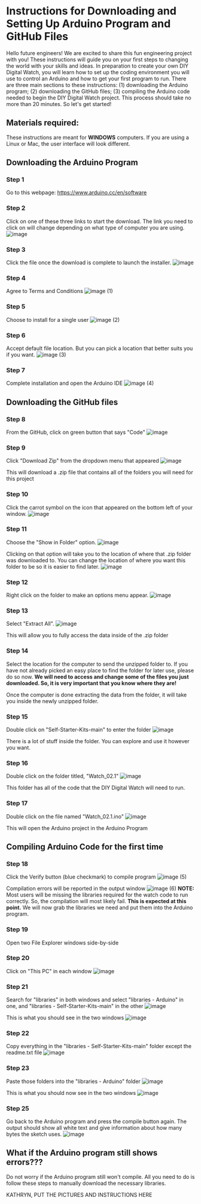 # Instructions for Downloading and Setting Up Arduino Program and GitHub Files
Hello future engineers! We are excited to share this fun engineering project with you! These instructions will guide you on your first steps to changing the world with your skills and ideas. In preparation to create your own DIY Digital Watch, you will learn how to set up the coding environment you will use to control an Arduino and how to get your first program to run. There are three main sections to these instructions: (1) downloading the Arduino program; (2) downloading the GitHub files; (3) compiling the Arduino code needed to begin the DIY Digital Watch project. This process should take no more than 20 minutes. So let's get started!

## Materials required:
These instructions are meant for **WINDOWS** computers. If you are using a Linux or Mac, the user interface will look different.

## Downloading the Arduino Program

### Step 1
Go to this webpage: https://www.arduino.cc/en/software

### Step 2
Click on one of these three links to start the download. The link you need to click on will change depending on what type of computer you are using. 
![image](https://user-images.githubusercontent.com/63425135/226770371-410e9a71-cb2c-4d7d-b8db-c7cd933b3cf7.png)

### Step 3
Click the file once the download is complete to launch the installer.
![image](https://user-images.githubusercontent.com/63425135/226972112-4df4d514-8eda-491d-acc9-79fe1b5cd220.png)

### Step 4
Agree to Terms and Conditions 
![image (1)](https://user-images.githubusercontent.com/97060692/226774761-e1a90981-11a1-4aac-84a5-a397f853eb19.png)

### Step 5
Choose to install for a single user
![image (2)](https://user-images.githubusercontent.com/97060692/226774866-7d62e2af-11a7-437d-9fb7-413606e08a0c.png)

### Step 6
Accept default file location. But you can pick a location that better suits you if you want.
![image (3)](https://user-images.githubusercontent.com/97060692/226774965-4bf02f7d-7762-420f-83b5-cb4786660af1.png)

### Step 7
Complete installation and open the Arduino IDE
![image (4)](https://user-images.githubusercontent.com/97060692/226775143-bd63b124-2bf6-4072-9f55-3f3eba4c0e50.png)


## Downloading the GitHub files

### Step 8
From the GitHub, click on green button that says "Code"
![image](https://user-images.githubusercontent.com/63425135/226771511-e568b523-3d27-42c8-b512-804fc9b7fee8.png)

### Step 9
Click "Download Zip" from the dropdown menu that appeared
![image](https://user-images.githubusercontent.com/63425135/226771765-abfcf85e-16ef-4540-87b2-27067f0453cb.png)

This will download a .zip file that contains all of the folders you will need for this project

### Step 10
Click the carrot symbol on the icon that appeared on the bottom left of your window.
![image](https://user-images.githubusercontent.com/63425135/226771989-ae3a51ec-529b-442b-af1e-81303c110482.png)

### Step 11
Choose the "Show in Folder" option.
![image](https://user-images.githubusercontent.com/63425135/226772040-52b03f58-548c-4bb5-a41e-e768be659d3e.png)

Clicking on that option will take you to the location of where that .zip folder was downloaded to. You can change the location of where you want this folder to be so it is easier to find later.
![image](https://user-images.githubusercontent.com/63425135/226773381-eeb3bc1d-a67d-49cc-bb3c-6f86ddce9e83.png)

### Step 12
Right click on the folder to make an options menu appear.
![image](https://user-images.githubusercontent.com/63425135/226772311-7fce53dc-5bc2-450c-b52a-d0e4db331b89.png)

### Step 13
Select "Extract All".
![image](https://user-images.githubusercontent.com/63425135/226772425-2f1e9532-07bd-4a5d-8438-c006897b0cc7.png)

This will allow you to fully access the data inside of the .zip folder

### Step 14
Select the location for the computer to send the unzipped folder to.
If you have not already picked an easy place to find the folder for later use, please do so now. **We will need to access and change some of the files you just downloaded. So, it is very important that you know where they are!**

Once the computer is done extracting the data from the folder, it will take you inside the newly unzipped folder.

### Step 15
Double click on "Self-Starter-Kits-main" to enter the folder
![image](https://user-images.githubusercontent.com/63425135/226772847-c318fcc4-3718-4497-85bd-0704b9bd929e.png)

There is a lot of stuff inside the folder. You can explore and use it however you want.

### Step 16
Double click on the folder titled, "Watch_02.1"
![image](https://user-images.githubusercontent.com/63425135/226773092-0b2b55e0-8ddb-4c9f-9dcc-61c9e03cfbec.png)

This folder has all of the code that the DIY Digital Watch will need to run.

### Step 17
Double click on the file named "Watch_02.1.ino"
![image](https://user-images.githubusercontent.com/63425135/226773203-bd785b97-69db-4794-aa57-bc6bd58d8a77.png)

This will open the Arduino project in the Arduino Program


## Compiling Arduino Code for the first time

### Step 18
Click the Verify button (blue checkmark) to compile program
![image (5)](https://user-images.githubusercontent.com/97060692/226983691-987cdcde-3dc5-4bd3-ab11-c875d8c46434.png)

Compilation errors will be reported in the output window
![image (6)](https://user-images.githubusercontent.com/97060692/226984462-8e9e4500-bdd5-471e-aec4-aa33e5c208ae.png)
**NOTE:** Most users will be missing the libraries required for the watch code to run correctly. So, the compilation will most likely fail. **This is expected at this point.** We will now grab the libraries we need and put them into the Arduino program.

### Step 19
Open two File Explorer windows side-by-side 

### Step 20
Click on "This PC" in each window
![image](https://user-images.githubusercontent.com/97060692/226994200-30a1c028-59f0-45dd-bf77-edd137de9f38.png)

### Step 21 
Search for "libraries" in both windows and select "libraries - Arduino" in one, and "libraries - Self-Starter-Kits-main" in the other
![image](https://user-images.githubusercontent.com/97060692/226994293-a6f99868-0cdf-4973-93e3-5c167539a3d9.png)

This is what you should see in the two windows
![image](https://user-images.githubusercontent.com/97060692/226996576-00003dab-dd80-449d-96a8-c08c140147dd.png)

### Step 22
Copy everything in the "libraries - Self-Starter-Kits-main" folder except the readme.txt file
![image](https://user-images.githubusercontent.com/97060692/226996631-ae66f923-edbc-4545-aff2-f39477de7567.png)

### Step 23
Paste those folders into the "libraries - Arduino" folder
![image](https://user-images.githubusercontent.com/97060692/226996691-b9582f36-b0ea-4824-9163-0b74be607565.png)

This is what you should now see in the two windows
![image](https://user-images.githubusercontent.com/97060692/226996795-01627129-c33d-4b5e-a5e3-557b7ca6e7b3.png)

### Step 25
Go back to the Arduino program and press the compile button again. The output should show all white text and give information about how many bytes the sketch uses.
![image](https://user-images.githubusercontent.com/97060692/226996853-33c220dd-5a86-4631-82b6-caee11035c03.png)


## What if the Arduino program still shows errors???

Do not worry if the Arduino program still won't compile. All you need to do is follow these steps to manually download the necessary libraries.

KATHRYN, PUT THE PICTURES AND INSTRUCTIONS HERE
